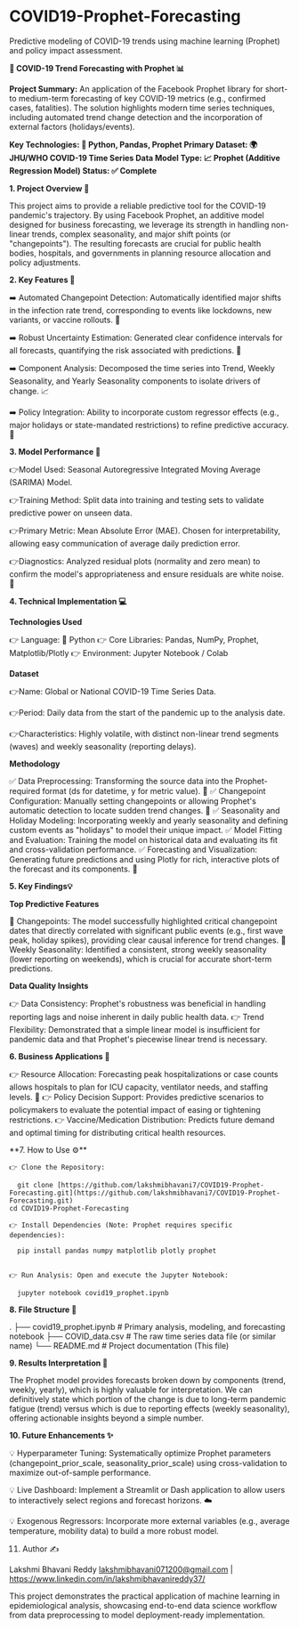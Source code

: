 # COVID19-Prophet-Forecasting
Predictive modeling of COVID-19 trends using machine learning (Prophet) and policy impact assessment.

**🦠 COVID-19 Trend Forecasting with Prophet 📊**

**Project Summary:** An application of the Facebook Prophet library for short- to medium-term forecasting of key COVID-19 metrics (e.g., confirmed cases, fatalities). The solution highlights modern time series techniques, including automated trend change detection and the incorporation of external factors (holidays/events).

**Key Technologies: 🐍 Python, Pandas, Prophet
Primary Dataset: 🌍 JHU/WHO COVID-19 Time Series Data
Model Type: 📈 Prophet (Additive Regression Model)
Status: ✅ Complete**

**1. Project Overview 🌟**

This project aims to provide a reliable predictive tool for the COVID-19 pandemic's trajectory. By using Facebook Prophet, an additive model designed for business forecasting, we leverage its strength in handling non-linear trends, complex seasonality, and major shift points (or "changepoints"). The resulting forecasts are crucial for public health bodies, hospitals, and governments in planning resource allocation and policy adjustments.

**2. Key Features 🔑**

  ➡️ Automated Changepoint Detection: Automatically identified major shifts in the infection rate trend, corresponding to events like lockdowns, new variants, or vaccine rollouts. 🚨

  ➡️ Robust Uncertainty Estimation: Generated clear confidence intervals for all forecasts, quantifying the risk associated with predictions. 🔮

  ➡️ Component Analysis: Decomposed the time series into Trend, Weekly Seasonality, and Yearly Seasonality components to isolate drivers of change. 📈

  ➡️ Policy Integration: Ability to incorporate custom regressor effects (e.g., major holidays or state-mandated restrictions) to refine predictive accuracy. 📅

**3. Model Performance 🎯**

  👉Model Used: Seasonal Autoregressive Integrated Moving Average (SARIMA) Model.

  👉Training Method: Split data into training and testing sets to validate predictive power on unseen data.

  👉Primary Metric: Mean Absolute Error (MAE). Chosen for interpretability, allowing easy communication of average daily prediction error.

  👉Diagnostics: Analyzed residual plots (normality and zero mean) to confirm the model's appropriateness and ensure residuals are white noise. 🧪

**4. Technical Implementation 💻**

**Technologies Used**

   👉 Language: 🐍 Python
   👉 Core Libraries: Pandas, NumPy, Prophet, Matplotlib/Plotly
   👉 Environment: Jupyter Notebook / Colab

 **Dataset**

  👉Name: Global or National COVID-19 Time Series Data.

  👉Period: Daily data from the start of the pandemic up to the analysis date.

  👉Characteristics: Highly volatile, with distinct non-linear trend segments (waves) and weekly seasonality (reporting delays).

 **Methodology**

   ✅ Data Preprocessing: Transforming the source data into the Prophet-required format (ds for datetime, y for metric value). 🧼
   ✅ Changepoint Configuration: Manually setting changepoints or allowing Prophet's automatic detection to locate sudden trend changes. 🔎
   ✅ Seasonality and Holiday Modeling: Incorporating weekly and yearly seasonality and defining custom events as "holidays" to model their unique impact.
   ✅ Model Fitting and Evaluation: Training the model on historical data and evaluating its fit and cross-validation performance.
   ✅ Forecasting and Visualization: Generating future predictions and using Plotly for rich, interactive plots of the forecast and its components. 🚀

**5. Key Findings💡**

  **Top Predictive Features**

  🌟 Changepoints: The model successfully highlighted critical changepoint dates that directly correlated with significant public events (e.g., first wave peak, holiday spikes), providing clear causal inference for trend changes.
  🌟 Weekly Seasonality: Identified a consistent, strong weekly seasonality (lower reporting on weekends), which is crucial for accurate short-term predictions.

**Data Quality Insights**

  👉 Data Consistency: Prophet's robustness was beneficial in handling reporting lags and noise inherent in daily public health data.
  👉 Trend Flexibility: Demonstrated that a simple linear model is insufficient for pandemic data and that Prophet's piecewise linear trend is necessary.

**6. Business Applications 💼**

  👉 Resource Allocation: Forecasting peak hospitalizations or case counts allows hospitals to plan for ICU capacity, ventilator needs, and staffing levels. 🏥
  👉 Policy Decision Support: Provides predictive scenarios to policymakers to evaluate the potential impact of easing or tightening restrictions. 👉 Vaccine/Medication Distribution: Predicts future demand and optimal timing for distributing critical health resources.

**7. How to Use ⚙**️

    👉 Clone the Repository:

      git clone [https://github.com/lakshmibhavani7/COVID19-Prophet-Forecasting.git](https://github.com/lakshmibhavani7/COVID19-Prophet-Forecasting.git)
    cd COVID19-Prophet-Forecasting

    👉 Install Dependencies (Note: Prophet requires specific dependencies):

      pip install pandas numpy matplotlib plotly prophet


    👉 Run Analysis: Open and execute the Jupyter Notebook:

      jupyter notebook covid19_prophet.ipynb


**8. File Structure 📂**


.
├── covid19_prophet.ipynb           # Primary analysis, modeling, and forecasting notebook
├── COVID_data.csv                  # The raw time series data file (or similar name)
└── README.md                       # Project documentation (This file)


**9. Results Interpretation 📖**

The Prophet model provides forecasts broken down by components (trend, weekly, yearly), which is highly valuable for interpretation. We can definitively state which portion of the change is due to long-term pandemic fatigue (trend) versus which is due to reporting effects (weekly seasonality), offering actionable insights beyond a simple number.

**10. Future Enhancements ✨**

   💡 Hyperparameter Tuning: Systematically optimize Prophet parameters (changepoint_prior_scale, seasonality_prior_scale) using cross-validation to maximize out-of-sample performance.

   💡 Live Dashboard: Implement a Streamlit or Dash application to allow users to interactively select regions and forecast horizons. ☁️

   💡 Exogenous Regressors: Incorporate more external variables (e.g., average temperature, mobility data) to build a more robust model.

11. Author ✍️

Lakshmi Bhavani Reddy 
lakshmibhavani071200@gmail.com | https://www.linkedin.com/in/lakshmibhavanireddy37/


This project demonstrates the practical application of machine learning in epidemiological analysis, showcasing end-to-end data science workflow from data preprocessing to model deployment-ready implementation.
